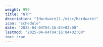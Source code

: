 ```yaml
---
weight: 999
title: "NTP"
description: "[Hardware](./misc/hardware)"
icon: "schedule"
date: "2025-04-04T04:16:04+02:00"
lastmod: "2025-04-04T04:16:04+02:00"
toc: true
---
```

